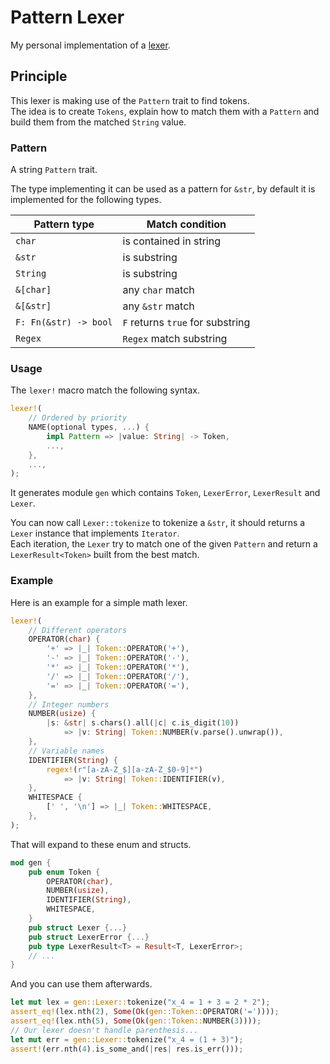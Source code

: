 # Pattern Lexer

My personal implementation of a [lexer](https://en.wikipedia.org/wiki/Lexical_analysis).

## Principle

This lexer is making use of the `Pattern` trait to find tokens. \
The idea is to create `Tokens`, explain how to match them with a `Pattern` and build them from the matched `String` value.

### Pattern

A string `Pattern` trait.

The type implementing it can be used as a pattern for `&str`,
by default it is implemented for the following types.

| Pattern type          | Match condition                         |
|-----------------------|-----------------------------------------|
| `char`                | is contained in string                  |
| `&str`                | is substring                            |
| `String`              | is substring                            |
| `&[char]`             | any `char` match                        |
| `&[&str]`             | any `&str` match                        |
| `F: Fn(&str) -> bool` | `F` returns `true` for substring        |
| `Regex`               | `Regex` match substring                 |

### Usage

The `lexer!` macro match the following syntax.

```rust 
lexer!(
    // Ordered by priority
    NAME(optional types, ...) {
        impl Pattern => |value: String| -> Token,
        ...,
    },
    ...,
);
```

It generates module `gen` which contains `Token`, `LexerError`, `LexerResult` and `Lexer`.

You can now call `Lexer::tokenize` to tokenize a `&str`,
it should returns a `Lexer` instance that implements `Iterator`. \
Each iteration, the `Lexer` try to match one of the given `Pattern` and return a `LexerResult<Token>` built from the best match.

### Example

Here is an example for a simple math lexer.

```rust
lexer!(
    // Different operators
    OPERATOR(char) {
        '+' => |_| Token::OPERATOR('+'),
        '-' => |_| Token::OPERATOR('-'),
        '*' => |_| Token::OPERATOR('*'),
        '/' => |_| Token::OPERATOR('/'),
        '=' => |_| Token::OPERATOR('='),
    },
    // Integer numbers
    NUMBER(usize) {
        |s: &str| s.chars().all(|c| c.is_digit(10))
            => |v: String| Token::NUMBER(v.parse().unwrap()),
    },
    // Variable names
    IDENTIFIER(String) {
        regex!(r"[a-zA-Z_$][a-zA-Z_$0-9]*")
            => |v: String| Token::IDENTIFIER(v),
    },
    WHITESPACE {
        [' ', '\n'] => |_| Token::WHITESPACE,
    },
);
```

That will expand to these enum and structs.

```rust
mod gen {
    pub enum Token {
        OPERATOR(char),
        NUMBER(usize),
        IDENTIFIER(String),
        WHITESPACE,
    }
    pub struct Lexer {...}
    pub struct LexerError {...}
    pub type LexerResult<T> = Result<T, LexerError>;
    // ...
}
```

And you can use them afterwards.

```rust
let mut lex = gen::Lexer::tokenize("x_4 = 1 + 3 = 2 * 2");
assert_eq!(lex.nth(2), Some(Ok(gen::Token::OPERATOR('='))));
assert_eq!(lex.nth(5), Some(Ok(gen::Token::NUMBER(3))));
// Our lexer doesn't handle parenthesis...
let mut err = gen::Lexer::tokenize("x_4 = (1 + 3)");
assert!(err.nth(4).is_some_and(|res| res.is_err()));
```

